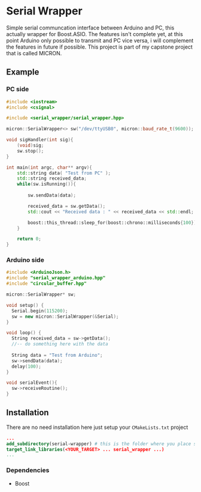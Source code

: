 # Serial Wrapper
Simple serial communcation interface between Arduino and PC, this actually wrapper for Boost.ASIO.
The features isn't complete yet, at this point Arduino only possible to transmit and PC vice versa, i will complement the features in future if possible.
This project is part of my capstone project that is called MICRON.
## Example
### PC side
```cpp
#include <iostream>
#include <csignal>

#include <serial_wrapper/serial_wrapper.hpp>

micron::SerialWrapper<> sw("/dev/ttyUSB0", micron::baud_rate_t(9600));

void sigHandler(int sig){
    (void)sig;
    sw.stop();
}

int main(int argc, char** argv){
    std::string data( "Test from PC" );
    std::string received_data;
    while(sw.isRunning()){
        
        sw.sendData(data);

        received_data = sw.getData();
        std::cout << "Received data : " << received_data << std::endl;

        boost::this_thread::sleep_for(boost::chrono::milliseconds{100});
    }

    return 0;
}
```
### Arduino side
```cpp
#include <ArduinoJson.h>
#include "serial_wrapper_arduino.hpp"
#include "circular_buffer.hpp"

micron::SerialWrapper* sw;

void setup() {
  Serial.begin(115200);
  sw = new micron::SerialWrapper(&Serial);
}

void loop() {      
  String received_data = sw->getData();
  //-- do something here with the data
  
  String data = "Test from Arduino";
  sw->sendData(data);      
  delay(100);
}

void serialEvent(){
  sw->receiveRoutine();
}
```
## Installation
There are no need installation here just setup your `CMakeLists.txt` project
```cmake
...
add_subdirectory(serial-wrapper) # this is the folder where you place serial-wrapper
target_link_libraries(<YOUR_TARGET> ... serial_wrapper ...)
...
```
### Dependencies
* Boost
